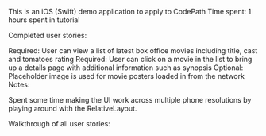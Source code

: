 
This is an iOS (Swift) demo application to apply to CodePath
Time spent: 1 hours spent in tutorial

Completed user stories:

Required: User can view a list of latest box office movies including title, cast and tomatoes rating
Required: User can click on a movie in the list to bring up a details page with additional information such as synopsis
Optional: Placeholder image is used for movie posters loaded in from the network
Notes:

Spent some time making the UI work across multiple phone resolutions by playing around with the RelativeLayout.

Walkthrough of all user stories:
